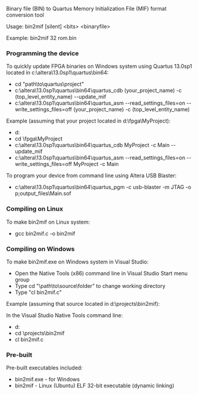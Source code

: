 Binary file (BIN) to Quartus Memory Initialization File (MIF) format conversion tool


Usage:
bin2mif [silent] &lt;bits&gt; &lt;binaryfile&gt;

Example:
bin2mif 32 rom.bin

### Programming the device

To quickly update FPGA binaries on Windows system using Quartus 13.0sp1 located in c:\altera\13.0sp1\quartus\bin64:
* cd "path\to\quartus\project"
* c:\altera\13.0sp1\quartus\bin64\quartus_cdb (your_project_name) -c (top_level_entity_name) --update_mif
* c:\altera\13.0sp1\quartus\bin64\quartus_asm --read_settings_files=on --write_settings_files=off (your_project_name) -c (top_level_entity_name)

Example (assuming that your project located in d:\fpga\MyProject):
* d:
* cd \fpga\MyProject
* c:\altera\13.0sp1\quartus\bin64\quartus_cdb MyProject -c Main --update_mif
* c:\altera\13.0sp1\quartus\bin64\quartus_asm --read_settings_files=on --write_settings_files=off MyProject -c Main


To program your device from command line using Altera USB Blaster:
* c:\altera\13.0sp1\quartus\bin64\quartus_pgm -c usb-blaster -m JTAG -o p;output_files\Main.sof

### Compiling on Linux

To make bin2mif on Linux system:
* gcc bin2mif.c -o bin2mif

### Compiling on Windows

To make bin2mif.exe on Windows system in Visual Studio:
* Open the Native Tools (x86) command line in Visual Studio Start menu group
* Type cd "\path\to\source\folder" to change working directory
* Type "cl bin2mif.c"

Example (assuming that source located in d:\projects\bin2mif):

In the Visual Studio Native Tools command line:
* d:
* cd \projects\bin2mif
* cl bin2mif.c

### Pre-built

Pre-built executables included:
* bin2mif.exe - for Windows
* bin2mif - Linux (Ubuntu) ELF 32-bit executable (dynamic linking)
